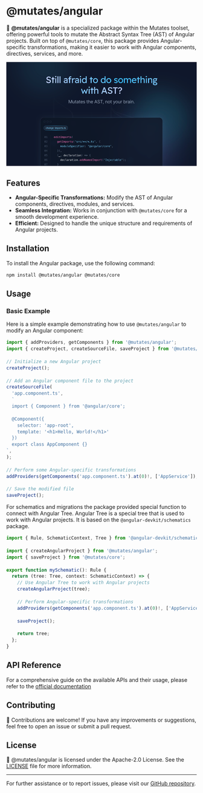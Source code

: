# @mutates/angular

🌟 **@mutates/angular** is a specialized package within the Mutates toolset, offering powerful tools
to mutate the Abstract Syntax Tree (AST) of Angular projects. Built on top of `@mutates/core`, this
package provides Angular-specific transformations, making it easier to work with Angular components,
directives, services, and more.

[![](https://raw.githubusercontent.com/IKatsuba/mutates/main/docs/src/app/opengraph-image.png)](https://mutates.katsuba.dev)

## Features

- **Angular-Specific Transformations:** Modify the AST of Angular components, directives, modules,
  and services.
- **Seamless Integration:** Works in conjunction with `@mutates/core` for a smooth development
  experience.
- **Efficient:** Designed to handle the unique structure and requirements of Angular projects.

## Installation

To install the Angular package, use the following command:

```sh
npm install @mutates/angular @mutates/core
```

## Usage

### Basic Example

Here is a simple example demonstrating how to use `@mutates/angular` to modify an Angular component:

```typescript
import { addProviders, getComponents } from '@mutates/angular';
import { createProject, createSourceFile, saveProject } from '@mutates/core';

// Initialize a new Angular project
createProject();

// Add an Angular component file to the project
createSourceFile(
  'app.component.ts',
  `
  import { Component } from '@angular/core';

  @Component({
    selector: 'app-root',
    template: '<h1>Hello, World!</h1>'
  })
  export class AppComponent {}
`,
);

// Perform some Angular-specific transformations
addProviders(getComponents('app.component.ts').at(0)!, ['AppService']);

// Save the modified file
saveProject();
```

For schematics and migrations the package provided special function to connect with Angular Tree.
Angular Tree is a special tree that is used to work with Angular projects. It is based on the
`@angular-devkit/schematics` package.

```typescript
import { Rule, SchematicContext, Tree } from '@angular-devkit/schematics';

import { createAngularProject } from '@mutates/angular';
import { saveProject } from '@mutates/core';

export function mySchematic(): Rule {
  return (tree: Tree, context: SchematicContext) => {
    // Use Angular Tree to work with Angular projects
    createAngularProject(tree);

    // Perform Angular-specific transformations
    addProviders(getComponents('app.component.ts').at(0)!, ['AppService']);

    saveProject();

    return tree;
  };
}
```

## API Reference

For a comprehensive guide on the available APIs and their usage, please refer to the
[official documentation](https://mutates.katsuba.dev/packages/angular)

## Contributing

🤝 Contributions are welcome! If you have any improvements or suggestions, feel free to open an
issue or submit a pull request.

## License

📄 @mutates/angular is licensed under the Apache-2.0 License. See the
[LICENSE](https://github.com/ikatsuba/mutates/blob/main/LICENSE) file for more information.

---

For further assistance or to report issues, please visit our
[GitHub repository](https://github.com/ikatsuba/mutates).
